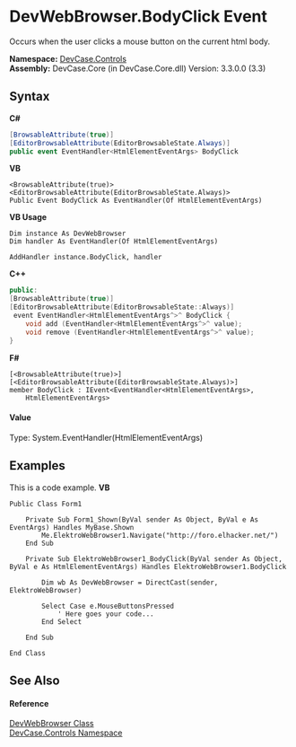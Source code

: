 # DevWebBrowser.BodyClick Event
 

Occurs when the user clicks a mouse button on the current html body.

**Namespace:**&nbsp;<a href="N_DevCase_Controls">DevCase.Controls</a><br />**Assembly:**&nbsp;DevCase.Core (in DevCase.Core.dll) Version: 3.3.0.0 (3.3)

## Syntax

**C#**<br />
``` C#
[BrowsableAttribute(true)]
[EditorBrowsableAttribute(EditorBrowsableState.Always)]
public event EventHandler<HtmlElementEventArgs> BodyClick
```

**VB**<br />
``` VB
<BrowsableAttribute(true)>
<EditorBrowsableAttribute(EditorBrowsableState.Always)>
Public Event BodyClick As EventHandler(Of HtmlElementEventArgs)
```

**VB Usage**<br />
``` VB Usage
Dim instance As DevWebBrowser
Dim handler As EventHandler(Of HtmlElementEventArgs)

AddHandler instance.BodyClick, handler

```

**C++**<br />
``` C++
public:
[BrowsableAttribute(true)]
[EditorBrowsableAttribute(EditorBrowsableState::Always)]
 event EventHandler<HtmlElementEventArgs^>^ BodyClick {
	void add (EventHandler<HtmlElementEventArgs^>^ value);
	void remove (EventHandler<HtmlElementEventArgs^>^ value);
}
```

**F#**<br />
``` F#
[<BrowsableAttribute(true)>]
[<EditorBrowsableAttribute(EditorBrowsableState.Always)>]
member BodyClick : IEvent<EventHandler<HtmlElementEventArgs>,
    HtmlElementEventArgs>

```


#### Value
Type: System.EventHandler(HtmlElementEventArgs)

## Examples
This is a code example. 
**VB**<br />
``` VB
Public Class Form1

    Private Sub Form1_Shown(ByVal sender As Object, ByVal e As EventArgs) Handles MyBase.Shown
        Me.ElektroWebBrowser1.Navigate("http://foro.elhacker.net/")
    End Sub

    Private Sub ElektroWebBrowser1_BodyClick(ByVal sender As Object, ByVal e As HtmlElementEventArgs) Handles ElektroWebBrowser1.BodyClick

        Dim wb As DevWebBrowser = DirectCast(sender, ElektroWebBrowser)

        Select Case e.MouseButtonsPressed
            ' Here goes your code...
        End Select

    End Sub

End Class
```


## See Also


#### Reference
<a href="T_DevCase_Controls_DevWebBrowser">DevWebBrowser Class</a><br /><a href="N_DevCase_Controls">DevCase.Controls Namespace</a><br />